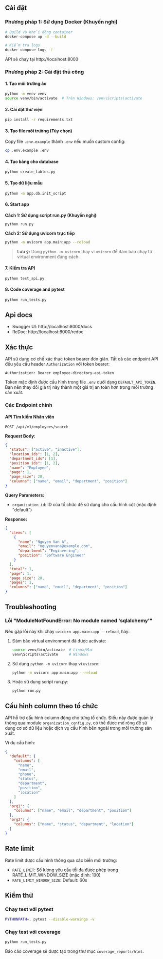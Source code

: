 ## Cài đặt

### Phương pháp 1: Sử dụng Docker (Khuyến nghị)

```bash
# Build và khởi động container
docker-compose up -d --build

# Kiểm tra logs
docker-compose logs -f
```

API sẽ chạy tại http://localhost:8000

### Phương pháp 2: Cài đặt thủ công

#### 1. Tạo môi trường ảo

```bash
python -m venv venv
source venv/bin/activate  # Trên Windows: venv\Scripts\activate
```

#### 2. Cài đặt thư viện

```bash
pip install -r requirements.txt
```

#### 3. Tạo file môi trường (Tùy chọn)

Copy file `.env.example` thành `.env` nếu muốn custom config:

```bash
cp .env.example .env
```

#### 4. Tạo bảng cho database

```bash
python create_tables.py
```

#### 5. Tạo dữ liệu mẫu

```bash
python -m app.db.init_script
```

#### 6. Start app

**Cách 1: Sử dụng script run.py (Khuyến nghị)**

```bash
python run.py
```

**Cách 2: Sử dụng uvicorn trực tiếp**

```bash
python -m uvicorn app.main:app --reload
```

> **Lưu ý:** Dùng `python -m uvicorn` thay vì `uvicorn` để đảm bảo chạy từ virtual environment đúng cách.

#### 7. Kiểm tra API

```bash
python test_api.py
```

#### 8. Code coverage and pytest

```bash
python run_tests.py
```

## Api docs

- Swagger UI: http://localhost:8000/docs
- ReDoc: http://localhost:8000/redoc

## Xác thực

API sử dụng cơ chế xác thực token bearer đơn giản. Tất cả các endpoint API đều yêu cầu header `Authorization` với token bearer:

```
Authorization: Bearer employee-directory-api-token
```

Token mặc định được cấu hình trong file `.env` dưới dạng `DEFAULT_API_TOKEN`. Bạn nên thay đổi giá trị này thành một giá trị an toàn hơn trong môi trường sản xuất.

### Các Endpoint chính

#### API Tìm kiếm Nhân viên

```
POST /api/v1/employees/search
```

**Request Body:**

```json
{
  "status": ["active", "inactive"],
  "location_ids": [1, 2],
  "department_ids": [1],
  "position_ids": [1, 2],
  "name": "Employee",
  "page": 1,
  "page_size": 20,
  "columns": ["name", "email", "department", "position"]
}
```

**Query Parameters:**

- `organization_id`: ID của tổ chức để sử dụng cho cấu hình cột (mặc định: "default")

**Response:**

```json
{
  "items": [
    {
      "name": "Nguyen Van A",
      "email": "nguyenvana@example.com",
      "department": "Engineering",
      "position": "Software Engineer"
    }
  ],
  "total": 1,
  "page": 1,
  "page_size": 20,
  "pages": 1,
  "columns": ["name", "email", "department", "position"]
}
```

## Troubleshooting

### Lỗi "ModuleNotFoundError: No module named 'sqlalchemy'"

Nếu gặp lỗi này khi chạy `uvicorn app.main:app --reload`, hãy:

1. Đảm bảo virtual environment đã được activate:

   ```bash
   source venv/bin/activate  # Linux/Mac
   venv\Scripts\activate     # Windows
   ```

2. Sử dụng `python -m uvicorn` thay vì `uvicorn`:

   ```bash
   python -m uvicorn app.main:app --reload
   ```

3. Hoặc sử dụng script run.py:
   ```bash
   python run.py
   ```

## Cấu hình column theo tổ chức

API hỗ trợ cấu hình column động cho từng tổ chức. Điều này được quản lý thông qua module `organization_config.py`, có thể được mở rộng để sử dụng cơ sở dữ liệu hoặc dịch vụ cấu hình bên ngoài trong môi trường sản xuất.

Ví dụ cấu hình:

```json
{
  "default": {
    "columns": [
      "name",
      "email",
      "phone",
      "status",
      "department",
      "position",
      "location"
    ]
  },
  "org1": {
    "columns": ["name", "email", "department", "position"]
  },
  "org2": {
    "columns": ["name", "status", "department", "location"]
  }
}
```

## Rate limit

Rate limit được cấu hình thông qua các biến môi trường:

- `RATE_LIMIT`: Số lượng yêu cầu tối đa được phép trong RATE_LIMIT_WINDOW_SIZE (mặc định: 100)
- `RATE_LIMIT_WINDOW_SIZE`: Default: 60s

## Kiểm thử

### Chạy test với pytest

```bash
PYTHONPATH=. pytest --disable-warnings -v
```

### Chạy test với coverage

```bash
python run_tests.py
```

Báo cáo coverage sẽ được tạo trong thư mục `coverage_reports/html`.

